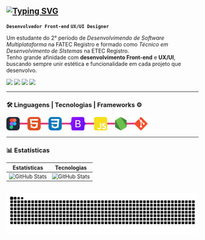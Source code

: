 ## [![Typing SVG](https://readme-typing-svg.herokuapp.com?font=Fira+Code&weight=700&duration=4000&pause=800&color=DE3B7E&width=435&height=33&lines=%3E+Bem-vindo%2C+eu+sou+o+JP%F0%9F%91%A8%E2%80%8D%F0%9F%92%BB)](https://git.io/typing-svg)

**`Desenvolvedor Front-end`** **`UX/UI Designer`**


Um estudante do 2° período de _Desenvolvimendo de Software Multiplataforma_ na FATEC Registro e formado como _Técnico em Desenvolvimento de SIstemas_ na ETEC Registro.<br>
Tenho grande afinidade com **desenvolvimento Front-end** e **UX/UI**, buscando sempre unir estética e funcionalidade em cada projeto que desenvolvo. <br> 

<div> 
  <a href="https://www.instagram.com/um_jotape/" target="_blank"><img src="https://img.shields.io/badge/-Instagram-%23E4405F?style=for-the-badge&logo=instagram&logoColor=white" target="_blank"></a>
 <a href="https://discord.com/users/xotapeee" target="_blank"><img src="https://img.shields.io/badge/Discord-7289DA?style=for-the-badge&logo=discord&logoColor=white" target="_blank"></a> 
  <a href = "mailto:joaopaulo.rustichelli@gmail.com"><img src="https://img.shields.io/badge/-Gmail-%23333?style=for-the-badge&logo=gmail&logoColor=white" target="_blank"></a>
  <a href="www.linkedin.com/in/joão-paulo-goreri-rustichelli-78301b232" target="_blank"><img src="https://img.shields.io/badge/-LinkedIn-%230077B5?style=for-the-badge&logo=linkedin&logoColor=white" target="_blank"></a> 
</div>

---


### 🛠️ Linguagens | Tecnologias | Frameworks ⚙️


<img src="./images/tecnologias2.png" alt="Logo do Projeto" width="370px">


---

### 📊 Estatísticas

<!-- Usando tabela para colocar as divs lado a lado -->

| **Estatísticas** | **Tecnologias** |
|--------------|-------------|
| ![GitHub Stats](https://github-readme-stats.vercel.app/api?username=joao1paulo&theme=radical&show_icons=true&locale=en) | ![GitHub Stats](https://github-readme-stats.vercel.app/api/top-langs/?username=Joao1paulo&theme=radical&layout=compact&custom_title=Tecnologias&langs_count=9) |

<br/>

<img src="https://raw.githubusercontent.com/Joao1paulo/Joao1paulo/output/snake.svg" alt="Snake animation"/>
